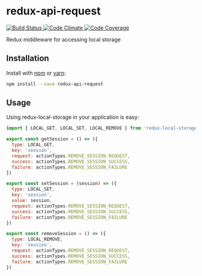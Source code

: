 # redux-api-request

<a href="https://circleci.com/gh/thinktopography/redux-api-request">
  <img src="https://img.shields.io/circleci/project/thinktopography/redux-api-request.svg?maxAge=600" alt="Build Status" >
</a>
<a href="https://codeclimate.com/github/thinktopography/redux-api-request">
  <img src="https://img.shields.io/codeclimate/github/thinktopography/redux-api-request.svg?maxAge=600" alt="Code Climate" />
</a>
<a href="https://codeclimate.com/github/thinktopography/redux-api-request/coverage">
  <img src="https://img.shields.io/codeclimate/coverage/github/thinktopography/redux-api-request.svg?maxAge=600" alt="Code Coverage" />
</a>

Redux middleware for accessing local storage

## Installation
Install with [npm](http://npmjs.com) or [yarn](https://yarnpkg.com):

```sh
npm install --save redux-api-request
```

## Usage
Using redux-local-storage in your application is easy:

```javascript
import { LOCAL_GET, LOCAL_SET, LOCAL_REMOVE } from 'redux-local-storage/action_types'

export const getSession = () => ({
  type: LOCAL_GET,
  key: 'session',
  request: actionTypes.REMOVE_SESSION_REQUEST,
  success: actionTypes.REMOVE_SESSION_SUCCESS,
  failure: actionTypes.REMOVE_SESSION_FAILURE
})

export const setSession = (session) => ({
  type: LOCAL_SET,
  key: 'session',
  value: session,
  request: actionTypes.REMOVE_SESSION_REQUEST,
  success: actionTypes.REMOVE_SESSION_SUCCESS,
  failure: actionTypes.REMOVE_SESSION_FAILURE
})

export const removeSession = () => ({
  type: LOCAL_REMOVE,
  key: 'session',
  request: actionTypes.REMOVE_SESSION_REQUEST,
  success: actionTypes.REMOVE_SESSION_SUCCESS,
  failure: actionTypes.REMOVE_SESSION_FAILURE
})
```
